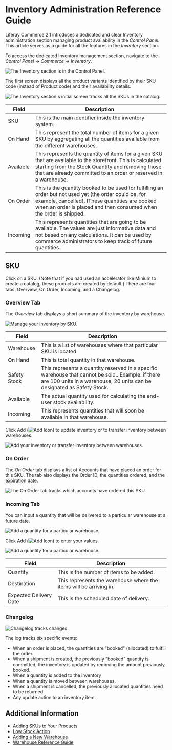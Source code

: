 # Inventory Administration Reference Guide

Liferay Commerce 2.1 introduces a dedicated and clear Inventory administration section managing product availability in the _Control Panel_. This article serves as a guide for all the features in the _Inventory_ section.

To access the dedicated Inventory management section, navigate to the _Control Panel_ &rarr; _Commerce_ &rarr; _Inventory_.

![The Inventory section is in the Control Panel.](./inventory-administration-reference-guide/images/01.png)

The first screen displays all the product variants identified by their SKU code (instead of Product code) and their availability details.

![The Inventory section's initial screen tracks all the SKUs in the catalog.](./inventory-administration-reference-guide/images/02.png)

| Field | Description |
| --- | --- |
| SKU | This is the main identifier inside the inventory system. |
| On Hand | This represent the total number of items for a given SKU by aggregating all the quantities available from the different warehouses. |
| Available | This represents the quantity of items for a given SKU that are available to the storefront. This is calculated starting from the Stock Quantity and removing those that are already committed to an order or reserved in a warehouse. |
| On Order | This is the quantity booked to be used for fulfilling an order but not used yet (the order could be, for example, cancelled). IThese quantities are booked when an order is placed and then consumed when the order is shipped. |
| Incoming | This represents quantities that are going to be available. The values are just informative data and not based on any calculations. It can be used by commerce administrators to keep track of future quantities. |

## SKU

Click on a SKU. (Note that if you had used an accelerator like Minium to create a catalog, these products are created by default.) There are four tabs: Overview, On Order, Incoming, and a Changelog.

### Overview Tab

The _Overview_ tab displays a short summary of the inventory by warehouse.

![Manage your inventory by SKU.](./inventory-administration-reference-guide/images/03.png)

| Field | Description |
| --- | --- |
| Warehouse | This is a list of warehouses where that particular SKU is located. |
| On Hand | This is total quantity in that warehouse. |
| Safety Stock | This represents a quantity reserved in a specific warehouse that cannot be sold.. Example: if there are 100 units in a warehouse, 20 units can be designated as Safety Stock. |
| Available | The actual quantity used for calculating the end-user stock availability. |
| Incoming | This represents quantities that will soon be available in that warehouse. |

Click Add (![Add Icon](../../images/icon-add.png)) to update inventory or to transfer inventory between warehouses.

![Add your inventory or transfer inventory between warehouses.](./inventory-administration-reference-guide/images/04.png)

### On Order

The _On Order_ tab displays a list of Accounts that have placed an order for this SKU. The tab also displays the Order ID, the quantities ordered, and the expiration date.

![The On Order tab tracks which accounts have ordered this SKU.](./inventory-administration-reference-guide/images/08.png)

### Incoming Tab

You can input a quantity that will be delivered to a particular warehouse at a future date.

![Add a quantity for a particular warehouse.](./inventory-administration-reference-guide/images/06.png)

Click Add (![Add Icon](../../images/icon-add.png)) to enter your values.

![Add a quantity for a particular warehouse.](./inventory-administration-reference-guide/images/05.png)

|Field | Description |
| --- | --- |
| Quantity | This is the number of items to be added. |
| Destination | This represents the warehouse where the items will be arriving in. |
| Expected Delivery Date | This is the scheduled date of delivery. |

### Changelog

![Changelog tracks changes.](./inventory-administration-reference-guide/images/07.png)

The log tracks six specific events:

* When an order is placed, the quantities are "booked" (allocated) to fulfill the order.
* When a shipment is created, the previously "booked" quantity is committed; the inventory is updated by removing the amount previously booked.
* When a quantity is added to the inventory
* When a quantity is moved between warehouses.
* When a shipment is cancelled, the previously allocated quantities need to be returned.
* Any update action to an inventory item.

## Additional Information

* [Adding SKUs to Your Products](../creating-and-managing-products/adding-skus-to-your-products.md)
* [Low Stock Action](./low-stock-action.md)
* [Adding a New Warehouse](./adding-a-new-warehouse.md)
* [Warehouse Reference Guide](./warehouse-reference-guide.md)
